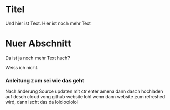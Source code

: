 # Titel

Und hier ist Text.
Hier ist noch mehr Text

# Nuer Abschnitt

Da ist ja noch mehr Text huch?

Weiss ich nicht.

### Anleitung zum sei wie das geht

Nach änderung Source updaten mit ctr enter amena
dann dasch hochladen auf desch cloud vong github website lohl
wenn dann website zum refreshed wird, dann ischt das da lololoololol